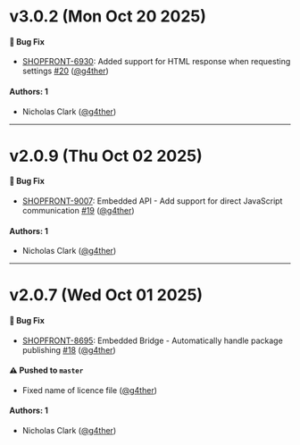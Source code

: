 # v3.0.2 (Mon Oct 20 2025)

#### 🐛 Bug Fix

- [SHOPFRONT-6930](https://onshopfront.atlassian.net/SHOPFRONT-6930): Added support for HTML response when requesting settings [#20](https://github.com/onshopfront/shopfront-embedded-bridge/pull/20) ([@g4ther](https://github.com/g4ther))

#### Authors: 1

- Nicholas Clark ([@g4ther](https://github.com/g4ther))

---

# v2.0.9 (Thu Oct 02 2025)

#### 🐛 Bug Fix

- [SHOPFRONT-9007](https://onshopfront.atlassian.net/SHOPFRONT-9007): Embedded API - Add support for direct JavaScript communication [#19](https://github.com/onshopfront/shopfront-embedded-bridge/pull/19) ([@g4ther](https://github.com/g4ther))

#### Authors: 1

- Nicholas Clark ([@g4ther](https://github.com/g4ther))

---

# v2.0.7 (Wed Oct 01 2025)

#### 🐛 Bug Fix

- [SHOPFRONT-8695](https://onshopfront.atlassian.net/SHOPFRONT-8695): Embedded Bridge - Automatically handle package publishing [#18](https://github.com/onshopfront/shopfront-embedded-bridge/pull/18) ([@g4ther](https://github.com/g4ther))

#### ⚠️ Pushed to `master`

- Fixed name of licence file ([@g4ther](https://github.com/g4ther))

#### Authors: 1

- Nicholas Clark ([@g4ther](https://github.com/g4ther))
